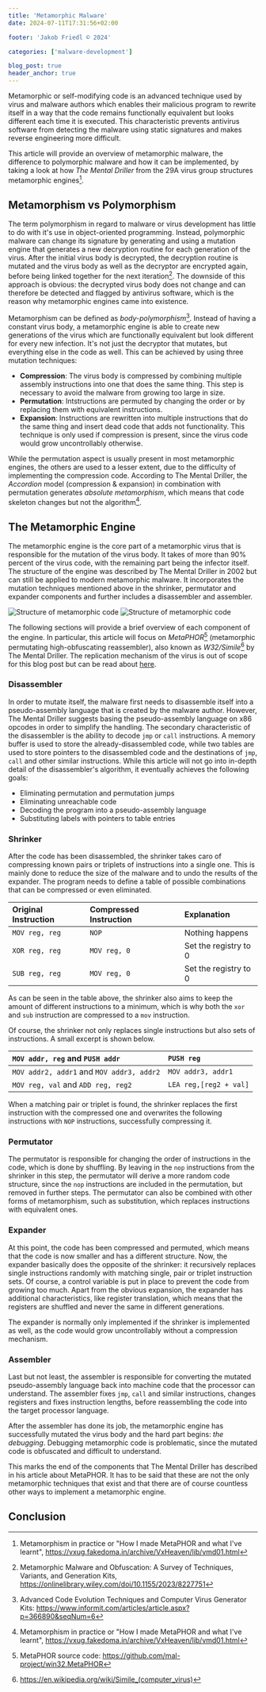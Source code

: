 ```yaml
---
title: 'Metamorphic Malware'
date: 2024-07-11T17:31:56+02:00

footer: 'Jakob Friedl © 2024' 

categories: ['malware-development']

blog_post: true
header_anchor: true
---
```


<!--
Resources:
- https://vxug.fakedoma.in/archive/VxHeaven/lib/vmd01.html 
- https://erkinekici.com/articles/metamorphic-literature/ 
- https://erkinekici.com/articles/metamorphic-engines/
- https://selfevolvingcode.blogspot.com/
- http://virus.wikidot.com/metaphor 
- https://onlinelibrary.wiley.com/doi/10.1155/2023/8227751 
- https://www.informit.com/articles/article.aspx?p=366890&seqNum=6 
- https://z0mbie.dreamhosters.com/metamorf.txt
- https://github.com/REMath/literature_review/blob/master/README.md#binary-rewriting 
- https://harrisonwl.github.io/assets/courses/malware/spring2017/papers/HuntingMetamorphic.pdf 
- https://ieeexplore.ieee.org/document/10431609
- https://inria.hal.science/inria-00338066/document
- https://dev.to/khairuaqsara/understanding-metamorphic-code-3g7
-->

Metamorphic or self-modifying code is an advanced technique used by virus and malware authors which enables their malicious program to rewrite itself in a way that the code remains functionally equivalent but looks different each time it is executed. This characteristic prevents antivirus software from detecting the malware using static signatures and makes reverse engineering more difficult.

<!--more-->

This article will provide an overview of metamorphic malware, the difference to polymorphic malware and how it can be implemented, by taking a look at how *The Mental Driller* from the 29A virus group structures metamorphic engines[^1]. 

## Metamorphism vs Polymorphism

The term polymorphism in regard to malware or virus development has little to do with it's use in object-oriented programming. Instead, polymorphic malware can change its signature by generating and using a mutation engine that generates a new decryption routine for each generation of the virus. After the initial virus body is decrypted, the decryption routine is mutated and the virus body as well as the decryptor are encrypted again, before being linked together for the next iteration[^2]. The downside of this approach is obvious: the decrypted virus body does not change and can therefore be detected and flagged by antivirus software, which is the reason why metamorphic engines came into existence.

Metamorphism can be defined as *body-polymorphism*[^3]. Instead of having a constant virus body, a metamorphic engine is able to create new generations of the virus which are functionally equivalent but look different for every new infection. It's not just the decryptor that mutates, but everything else in the code as well. This can be achieved by using three mutation techniques: 

- **Compression**: The virus body is compressed by combining multiple assembly instructions into one that does the same thing. This step is necessary to avoid the malware from growing too large in size.
- **Permutation**: Intstructions are permuted by changing the order or by replacing them with equivalent instructions.
- **Expansion**:  Instructions are rewritten into multiple instructions that do the same thing and insert dead code that adds not functionality. This technique is only used if compression is present, since the virus code would grow uncontrollably otherwise. 

While the permutation aspect is usually present in most metamorphic engines, the others are used to a lesser extent, due to the difficulty of implementing the compression code. According to The Mental Driller, the *Accordion* model (compression & expansion) in combination with permutation generates *absolute metamorphism*, which means that code skeleton changes but not the algorithm[^1].  

## The Metamorphic Engine

The metamorphic engine is the core part of a metamorphic virus that is responsible for the mutation of the virus body. It takes of more than 90% percent of the virus code, with the remaining part being the infector itself. The structure of the engine was described by The Mental Driller in 2002 but can still be applied to modern metamorphic malware. It incorporates the mutation techniques mentioned above in the shrinker, permutator and expander components and further includes a disassembler and assembler.  

![Structure of metamorphic code](/img/metamorphic_malware/metamorphic-engine-dark.png#dark)
![Structure of metamorphic code](/img/metamorphic_malware/metamorphic-engine-light.png#light)

The following sections will provide a brief overview of each component of the engine. In particular, this article will focus on *MetaPHOR*[^4] (metamorphic permutating high-obfuscating reassembler), also known as *W32/Simile*[^5] by The Mental Driller. The replication mechanism of the virus is out of scope for this blog post but can be read about [here](https://www.informit.com/articles/article.aspx?p=366890&seqNum=6).

### Disassembler

In order to mutate itself, the malware first needs to disassemble itself into a pseudo-assembly language that is created by the malware author. However, The Mental Driller suggests basing the pseudo-assembly language on x86 opcodes in order to simplify the handling. The secondary characteristic of the disassembler is the ability to decode `jmp` or `call` instructions. A memory buffer is used to store the already-disassembled code, while two tables are used to store pointers to the disassembled code and the destinations of `jmp`, `call` and other similar instructions. While this article will not go into in-depth detail of the disassembler's algorithm, it eventually achieves the following goals:

- Eliminating permutation and permutation jumps
- Eliminating unreachable code
- Decoding the program into a pseudo-assembly language
- Substituting labels with pointers to table entries

### Shrinker 

After the code has been disassembled, the shrinker takes caro of compressing known pairs or triplets of instructions into a single one. This is mainly done to reduce the size of the malware and to undo the results of the expander. The program needs to define a table of possible combinations that can be compressed or even eliminated.

| **Original Instruction** | **Compressed Instruction** | **Explanation** |
|:----------|:---------|:-------------|
| `MOV reg, reg` | `NOP` | Nothing happens | 
| `XOR reg, reg` | `MOV reg, 0` | Set the registry to 0 |
| `SUB reg, reg` | `MOV reg, 0` | Set the registry to 0 |

As can be seen in the table above, the shrinker also aims to keep the amount of different instructions to a minimum, which is why both the `xor` and `sub` instruction are compressed to a `mov` instruction. 

Of course, the shrinker not only replaces single instructions but also sets of instructions. A small excerpt is shown below.

| `MOV addr, reg` and `PUSH addr` | `PUSH reg` |
| :----------- | :---------- |
| `MOV addr2, addr1` and `MOV addr3, addr2` | `MOV addr3, addr1` |
| `MOV reg, val` and `ADD reg, reg2` | `LEA reg,[reg2 + val]` | 

When a matching pair or triplet is found, the shrinker replaces the first instruction with the compressed one and overwrites the following instructions with `NOP` instructions, successfully compressing it.

### Permutator

The permutator is responsible for changing the order of instructions in the code, which is done by shuffling. By leaving in the `nop` instructions from the shrinker in this step, the permutator will derive a more random code structure, since the `nop` instructions are included in the permutation, but removed in further steps. The permutator can also be combined with other forms of metamorphism, such as substitution, which replaces instructions with equivalent ones.

### Expander

At this point, the code has been compressed and permuted, which means that the code is now smaller and has a different structure. Now, the expander basically does the opposite of the shrinker: it recursively replaces single instructions randomly with matching single, pair or triplet instruction sets. Of course, a control variable is put in place to prevent the code from growing too much. Apart from the obvious expansion, the expander has additional characteristics, like register translation, which means that the registers are shuffled and never the same in different generations.

The expander is normally only implemented if the shrinker is implemented as well, as the code would grow uncontrollably without a compression mechanism. 

### Assembler

Last but not least, the assembler is responsible for converting the mutated pseudo-assembly language back into machine code that the processor can understand. The assembler fixes `jmp`, `call` and similar instructions, changes registers and fixes instruction lengths, before reassembling the code into the target processor language.

After the assembler has done its job, the metamorphic engine has successfully mutated the virus body and the hard part begins: *the debugging*. Debugging metamorphic code is problematic, since the mutated code is obfuscated and difficult to understand. 

This marks the end of the components that The Mental Driller has described in his article about MetaPHOR. It has to be said that these are not the only metamorphic techniques that exist and that there are of course countless other ways to implement a metamorphic engine.

## Conclusion

[^1]: Metamorphism in practice or "How I made MetaPHOR and what I've learnt", https://vxug.fakedoma.in/archive/VxHeaven/lib/vmd01.html
[^2]: Metamorphic Malware and Obfuscation: A Survey of Techniques, Variants, and Generation Kits, https://onlinelibrary.wiley.com/doi/10.1155/2023/8227751
[^3]: Advanced Code Evolution Techniques and Computer Virus Generator Kits: https://www.informit.com/articles/article.aspx?p=366890&seqNum=6
[^4]: MetaPHOR source code: https://github.com/mal-project/win32.MetaPHOR
[^5]: https://en.wikipedia.org/wiki/Simile_(computer_virus)